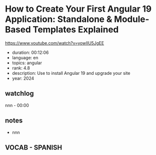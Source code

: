# How to Create Your First Angular 19 Application: Standalone & Module-Based Templates Explained

https://www.youtube.com/watch?v=yowIIU5JgEE

- duration: 00:12:06
- language: en
- topics: angular
- rank: 4.8
- description: Use to install Angular 19 and upgrade your site
- year: 2024

## watchlog

nnn - 00:00

## notes

- nnn

## VOCAB - SPANISH

```
```
